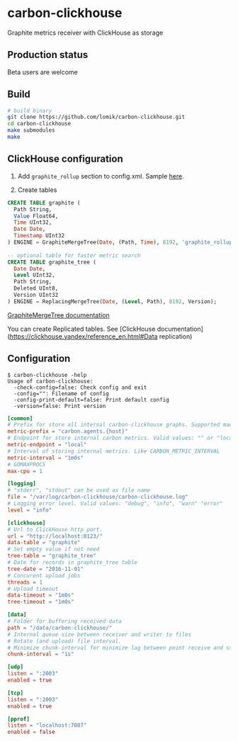 # carbon-clickhouse
Graphite metrics receiver with ClickHouse as storage

## Production status
Beta users are welcome

## Build
```sh
# build binary
git clone https://github.com/lomik/carbon-clickhouse.git
cd carbon-clickhouse
make submodules
make
```

## ClickHouse configuration

1. Add `graphite_rollup` section to config.xml. Sample [here](https://github.com/yandex/ClickHouse/blob/master/dbms/src/Server/config.xml#L168).

2. Create tables
```sql
CREATE TABLE graphite ( 
  Path String,  
  Value Float64,  
  Time UInt32,  
  Date Date,  
  Timestamp UInt32
) ENGINE = GraphiteMergeTree(Date, (Path, Time), 8192, 'graphite_rollup');
 
-- optional table for faster metric search
CREATE TABLE graphite_tree (
  Date Date,
  Level UInt32,
  Path String,
  Deleted UInt8,
  Version UInt32
) ENGINE = ReplacingMergeTree(Date, (Level, Path), 8192, Version);
```

[GraphiteMergeTree documentation](https://github.com/yandex/ClickHouse/blob/master/dbms/include/DB/DataStreams/GraphiteRollupSortedBlockInputStream.h)

You can create Replicated tables. See [ClickHouse documentation](https://clickhouse.yandex/reference_en.html#Data replication)

## Configuration
```
$ carbon-clickhouse -help
Usage of carbon-clickhouse:
  -check-config=false: Check config and exit
  -config="": Filename of config
  -config-print-default=false: Print default config
  -version=false: Print version
```

```toml
[common]
# Prefix for store all internal carbon-clickhouse graphs. Supported macroses: {host}
metric-prefix = "carbon.agents.{host}"
# Endpoint for store internal carbon metrics. Valid values: "" or "local", "tcp://host:port", "udp://host:port"
metric-endpoint = "local"
# Interval of storing internal metrics. Like CARBON_METRIC_INTERVAL
metric-interval = "1m0s"
# GOMAXPROCS
max-cpu = 1

[logging]
# "stderr", "stdout" can be used as file name
file = "/var/log/carbon-clickhouse/carbon-clickhouse.log"
# Logging error level. Valid values: "debug", "info", "warn" "error"
level = "info"

[clickhouse]
# Url to ClickHouse http port. 
url = "http://localhost:8123/"
data-table = "graphite"
# Set empty value if not need
tree-table = "graphite_tree"
# Date for records in graphite_tree table
tree-date = "2016-11-01"
# Concurent upload jobs
threads = 1
# Upload timeout
data-timeout = "1m0s"
tree-timeout = "1m0s"

[data]
# Folder for buffering received data
path = "/data/carbon-clickhouse/"
# Internal queue size between receiver and writer to files
# Rotate (and upload) file interval.
# Minimize chunk-interval for minimize lag between point receive and store
chunk-interval = "1s"

[udp]
listen = ":2003"
enabled = true

[tcp]
listen = ":2003"
enabled = true

[pprof]
listen = "localhost:7007"
enabled = false
```
